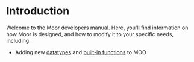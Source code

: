 # Introduction

Welcome to the Moor developers manual.
Here, you'll find information on how Moor is designed, and how to modify it to your specific needs, including:
* Adding new [datatypes](adding-datatypes.md) and [built-in functions](adding-builtins.md) to MOO
